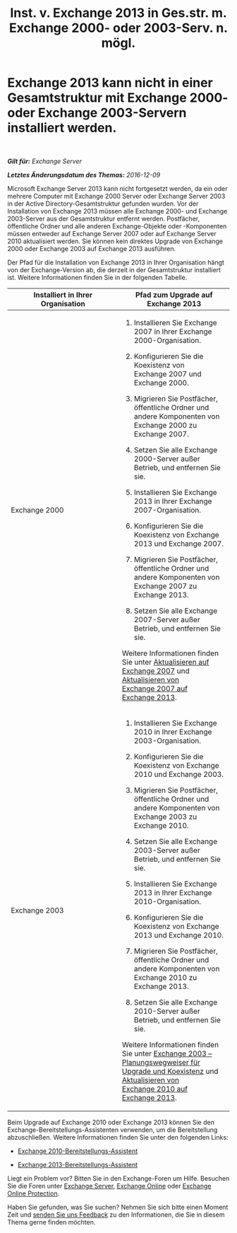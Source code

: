 ﻿---
title: 'Inst. v. Exchange 2013 in Ges.str. m. Exchange 2000- oder 2003-Serv. n. mögl.'
TOCTitle: Exchange 2013 kann nicht in einer Gesamtstruktur mit Exchange 2000- oder Exchange 2003-Servern installiert werden.
ms:assetid: a115b182-cbd2-4d31-aa0e-375240939301
ms:mtpsurl: https://technet.microsoft.com/de-de/library/ms.exch.setupreadiness.exchange2000or2003presentinorg(v=EXCHG.150)
ms:contentKeyID: 50476330
ms.date: 04/24/2018
mtps_version: v=EXCHG.150
ms.translationtype: HT
---

# Exchange 2013 kann nicht in einer Gesamtstruktur mit Exchange 2000- oder Exchange 2003-Servern installiert werden.

 

_**Gilt für:** Exchange Server_

_**Letztes Änderungsdatum des Themas:** 2016-12-09_

Microsoft Exchange Server 2013 kann nicht fortgesetzt werden, da ein oder mehrere Computer mit Exchange 2000 Server oder Exchange Server 2003 in der Active Directory-Gesamtstruktur gefunden wurden. Vor der Installation von Exchange 2013 müssen alle Exchange 2000- und Exchange 2003-Server aus der Gesamtstruktur entfernt werden. Postfächer, öffentliche Ordner und alle anderen Exchange-Objekte oder -Komponenten müssen entweder auf Exchange Server 2007 oder auf Exchange Server 2010 aktualisiert werden. Sie können kein direktes Upgrade von Exchange 2000 oder Exchange 2003 auf Exchange 2013 ausführen.

Der Pfad für die Installation von Exchange 2013 in Ihrer Organisation hängt von der Exchange-Version ab, die derzeit in der Gesamtstruktur installiert ist. Weitere Informationen finden Sie in der folgenden Tabelle.


<table>
<colgroup>
<col style="width: 50%" />
<col style="width: 50%" />
</colgroup>
<thead>
<tr class="header">
<th>Installiert in Ihrer Organisation</th>
<th>Pfad zum Upgrade auf Exchange 2013</th>
</tr>
</thead>
<tbody>
<tr class="odd">
<td><p>Exchange 2000</p></td>
<td><ol>
<li><p>Installieren Sie Exchange 2007 in Ihrer Exchange 2000-Organisation.</p></li>
<li><p>Konfigurieren Sie die Koexistenz von Exchange 2007 und Exchange 2000.</p></li>
<li><p>Migrieren Sie Postfächer, öffentliche Ordner und andere Komponenten von Exchange 2000 zu Exchange 2007.</p></li>
<li><p>Setzen Sie alle Exchange 2000-Server außer Betrieb, und entfernen Sie sie.</p></li>
<li><p>Installieren Sie Exchange 2013 in Ihrer Exchange 2007-Organisation.</p></li>
<li><p>Konfigurieren Sie die Koexistenz von Exchange 2013 und Exchange 2007.</p></li>
<li><p>Migrieren Sie Postfächer, öffentliche Ordner und andere Komponenten von Exchange 2007 zu Exchange 2013.</p></li>
<li><p>Setzen Sie alle Exchange 2007-Server außer Betrieb, und entfernen Sie sie.</p></li>
</ol>
<p>Weitere Informationen finden Sie unter <a href="https://go.microsoft.com/fwlink/p/?linkid=103281">Aktualisieren auf Exchange 2007</a> und <a href="upgrade-from-exchange-2007-to-exchange-2013-exchange-2013-help.md">Aktualisieren von Exchange 2007 auf Exchange 2013</a>.</p></td>
</tr>
<tr class="even">
<td><p>Exchange 2003</p></td>
<td><ol>
<li><p>Installieren Sie Exchange 2010 in Ihrer Exchange 2003-Organisation.</p></li>
<li><p>Konfigurieren Sie die Koexistenz von Exchange 2010 und Exchange 2003.</p></li>
<li><p>Migrieren Sie Postfächer, öffentliche Ordner und andere Komponenten von Exchange 2003 zu Exchange 2010.</p></li>
<li><p>Setzen Sie alle Exchange 2003-Server außer Betrieb, und entfernen Sie sie.</p></li>
<li><p>Installieren Sie Exchange 2013 in Ihrer Exchange 2010-Organisation.</p></li>
<li><p>Konfigurieren Sie die Koexistenz von Exchange 2013 und Exchange 2010.</p></li>
<li><p>Migrieren Sie Postfächer, öffentliche Ordner und andere Komponenten von Exchange 2010 zu Exchange 2013.</p></li>
<li><p>Setzen Sie alle Exchange 2010-Server außer Betrieb, und entfernen Sie sie.</p></li>
</ol>
<p>Weitere Informationen finden Sie unter <a href="https://go.microsoft.com/fwlink/p/?linkid=268414">Exchange 2003 – Planungswegweiser für Upgrade und Koexistenz</a> und <a href="upgrade-from-exchange-2010-to-exchange-2013-exchange-2013-help.md">Aktualisieren von Exchange 2010 auf Exchange 2013</a>.</p></td>
</tr>
</tbody>
</table>


Beim Upgrade auf Exchange 2010 oder Exchange 2013 können Sie den Exchange-Bereitstellungs-Assistenten verwenden, um die Bereitstellung abzuschließen. Weitere Informationen finden Sie unter den folgenden Links:

  - [Exchange 2010-Bereitstellungs-Assistent](https://go.microsoft.com/fwlink/p/?linkid=171086)

  - [Exchange 2013-Bereitstellungs-Assistent](https://go.microsoft.com/fwlink/p/?linkid=277105)

Liegt ein Problem vor? Bitten Sie in den Exchange-Foren um Hilfe. Besuchen Sie die Foren unter [Exchange Server](https://go.microsoft.com/fwlink/p/?linkid=60612), [Exchange Online](https://go.microsoft.com/fwlink/p/?linkid=267542) oder [Exchange Online Protection](https://go.microsoft.com/fwlink/p/?linkid=285351).

Haben Sie gefunden, was Sie suchen? Nehmen Sie sich bitte einen Moment Zeit und [senden Sie uns Feedback](mailto:exsetuphelpfeedback@microsoft.com?subject=exchange%202013%20setup%20help%20feedbac) zu den Informationen, die Sie in diesem Thema gerne finden möchten.

